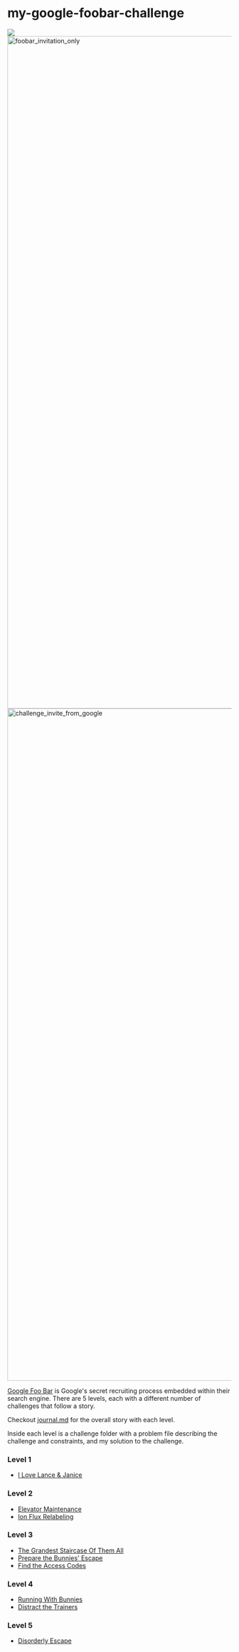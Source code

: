 # my-google-foobar-challenge



<img src="https://github.com/gtpan77/my-google-foobar-challenge/assets/16515783/59a6333b-45b0-484d-abd6-0a2eefe24a93"/>

<img width="1512" alt="foobar_invitation_only" src="https://github.com/gtpan77/my-google-foobar-challenge/assets/16515783/2b75c944-10ac-47fd-ad3b-ca5d510764d5">

<img width="1512" alt="challenge_invite_from_google" src="https://github.com/gtpan77/my-google-foobar-challenge/assets/16515783/4ccd3437-56dc-4fa7-8426-4ad678fa2776">

[Google Foo Bar](http://foobar.withgoogle.com) is Google's secret recruiting process embedded within their search engine. There are 5 levels, each with a different number of challenges that follow a story.

Checkout [journal.md](https://github.com/gtpan77/my-google-foobar-challenge/blob/main/journal.md) for the overall story with each level. 

Inside each level is a challenge folder with a problem file describing the challenge and constraints, and my solution to the challenge.

### Level 1
- [I Love Lance & Janice](https://github.com/gtpan77/my-google-foobar-challenge/tree/main/Level%201/i-love-lance-%26-janice)

### Level 2
- [Elevator Maintenance](https://github.com/gtpan77/my-google-foobar-challenge/tree/main/Level%202/elevator-maintenance)
- [Ion Flux Relabeling](https://github.com/gtpan77/my-google-foobar-challenge/tree/main/Level%202/ion-flux-relabeling)

### Level 3
- [The Grandest Staircase Of Them All]([https://github.com/n3a9/google-foobar/tree/master/Level%203/queue_to_do](https://github.com/gtpan77/my-google-foobar-challenge/tree/main/Level%203/the-grandest-staircase-of-them-all))
- [Prepare the Bunnies' Escape](https://github.com/gtpan77/my-google-foobar-challenge/tree/main/Level%203/prepare-the-bunnies-escape)
- [Find the Access Codes](https://github.com/gtpan77/my-google-foobar-challenge/tree/main/Level%203/find-the-access-codes)

### Level 4
- [Running With Bunnies](https://github.com/gtpan77/my-google-foobar-challenge/tree/main/Level%204/running-with-bunnies)
- [Distract the Trainers](https://github.com/gtpan77/my-google-foobar-challenge/tree/main/Level%204/distract-the-trainers)

### Level 5
- [Disorderly Escape](https://github.com/gtpan77/my-google-foobar-challenge/tree/main/Level%205/disorderly-escape)
